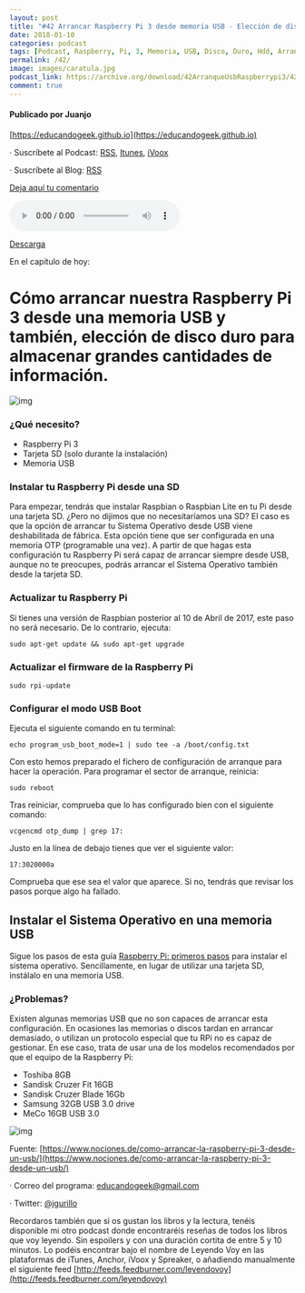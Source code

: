 ```yaml
---
layout: post
title: "#42 Arrancar Raspberry Pi 3 desde memoria USB - Elección de disco duro"
date: 2018-01-10
categories: podcast
tags: [Podcast, Raspberry, Pi, 3, Memoria, USB, Disco, Duro, Hdd, Arrancar]
permalink: /42/
image: images/caratula.jpg
podcast_link: https://archive.org/download/42ArranqueUsbRaspberrypi3/42-arranque-usb-raspberrypi3.mp3
comment: true
---
```


#### Publicado por Juanjo

[https://educandogeek.github.io](https://educandogeek.github.io)

· Suscríbete al Podcast: [RSS](http://feeds.feedburner.com/educandogeek), [Itunes](https://itunes.apple.com/es/podcast/educando-geek/id1110060146?mt=2), [iVoox](https://www.ivoox.com/podcast-educando-geek_sq_f1289274_1.html)

· Suscríbete al Blog: [RSS](http://feeds.feedburner.com/educandogeekblog)

[Deja aquí tu comentario](https://educandogeek.github.io/42/)

<audio controls>
  <source src="{{ page.podcast_link }}" type="audio/mp3">
</audio>


[Descarga][Mp3]


En el capítulo de hoy:

# Cómo arrancar nuestra Raspberry Pi 3 desde una memoria USB y también, elección de disco duro para almacenar grandes cantidades de información.


![img](https://media.aws.alkosto.com/media/catalog/product/cache/6/image/69ace863370f34bdf190e4e164b6e123/2/2/22265347409-toshiba-usb2-flash-1.jpg)


### ¿Qué necesito?

- Raspberry Pi 3
- Tarjeta SD (solo durante la instalación)
- Memoria USB

### Instalar tu Raspberry Pi desde una SD

Para empezar, tendrás que instalar Raspbian o Raspbian Lite en tu Pi desde una tarjeta SD. ¿Pero no dijimos que no necesitaríamos una SD? El caso es que la opción de arrancar tu Sistema Operativo desde USB viene deshabilitada de fábrica. Esta opción tiene que ser configurada en una memoria OTP (programable una vez). A partir de que hagas esta configuración tu Raspberry Pi será capaz de arrancar siempre desde USB, aunque no te preocupes, podrás arrancar el Sistema Operativo también desde la tarjeta SD.

### Actualizar tu Raspberry Pi

Si tienes una versión de Raspbian posterior al 10 de Abril de 2017, este paso no será necesario. De lo contrario, ejecuta:

```
sudo apt-get update && sudo apt-get upgrade
```

### Actualizar el firmware de la Raspberry Pi

```
sudo rpi-update
```

### Configurar el modo USB Boot

Ejecuta el siguiente comando en tu terminal:

```
echo program_usb_boot_mode=1 | sudo tee -a /boot/config.txt
```
Con esto hemos preparado el fichero de configuración de arranque para hacer la operación. Para programar el sector de arranque, reinicia:

```
sudo reboot
```
Tras  reiniciar, comprueba que lo has configurado bien con el siguiente comando:

```
vcgencmd otp_dump | grep 17:
```
Justo en la línea de debajo tienes que ver el siguiente valor:

```
17:3020000a
```

Comprueba que ese sea el valor que aparece. Si no, tendrás que revisar los pasos porque algo ha fallado.

## Instalar el Sistema Operativo en una memoria USB

Sigue los pasos de esta guía [Raspberry Pi: primeros pasos](https://www.nociones.de/raspberry-pi-primeros-pasos/) para instalar el sistema operativo. Sencillamente, en lugar de utilizar una tarjeta SD, instálalo en una memoria USB.

### ¿Problemas?

Existen algunas memorias USB que no son capaces de arrancar esta configuración. En ocasiones las memorias o discos tardan en arrancar demasiado, o utilizan un protocolo especial que tu RPi no es capaz de gestionar. En ese caso, trata de usar una de los modelos recomendados por que el equipo de la Raspberry Pi:

- Toshiba 8GB
- Sandisk Cruzer Fit 16GB
- Sandisk Cruzer Blade 16Gb
- Samsung 32GB USB 3.0 drive
- MeCo 16GB USB 3.0

![img](https://www.raspberrypi.org/app/uploads/2012/03/RPi-Logo-Reg-SCREEN-199x250.png)

Fuente: [https://www.nociones.de/como-arrancar-la-raspberry-pi-3-desde-un-usb/](https://www.nociones.de/como-arrancar-la-raspberry-pi-3-desde-un-usb/)






· Correo del programa: [educandogeek@gmail.com](mailto:educandogeek@gmail.com)

· Twitter: [@jgurillo](https://twitter.com/jgurillo)

Recordaros también que si os gustan los libros y la lectura, tenéis disponible mi otro podcast donde encontraréis reseñas de todos los libros que voy leyendo. Sin espoilers y con una duración cortita de entre 5 y 10 minutos. Lo podéis encontrar bajo el nombre de Leyendo Voy en las plataformas de iTunes, Anchor, iVoox y Spreaker, o añadiendo manualmente el siguiente feed [http://feeds.feedburner.com/leyendovoy](http://feeds.feedburner.com/leyendovoy)



[Mp3]: https://archive.org/download/42ArranqueUsbRaspberrypi3/42-arranque-usb-raspberrypi3.mp3
